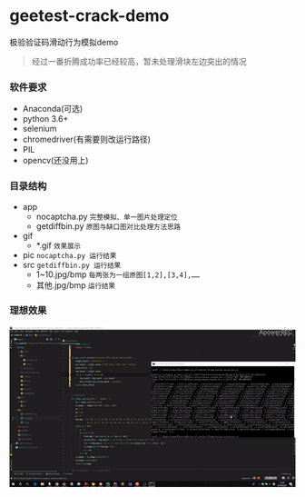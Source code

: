 # geetest-crack-demo
极验验证码滑动行为模拟demo

>经过一番折腾成功率已经较高，暂未处理滑块左边突出的情况

### 软件要求
- Anaconda(可选)
- python 3.6+
- selenium
- chromedriver(有需要则改运行路径)
- PIL
- opencv(还没用上)

### 目录结构

- app
    - nocaptcha.py  `完整模拟、单一图片处理定位`
    - getdiffbin.py `原图与缺口图对比处理方法思路`
- gif
    - *.gif `效果展示`
- pic   `nocaptcha.py 运行结果`
- src   `getdiffbin.py 运行结果`
    - 1~10.jpg/bmp  `每两张为一组原图[1,2],[3,4],……`
    - 其他.jpg/bmp   `运行结果`

### 理想效果

![效果](gif/ezgif-3-1c61b3c10b.gif)